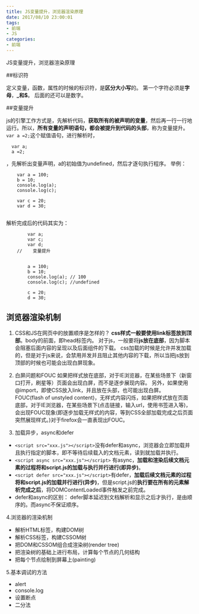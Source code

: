 ```yaml
---
title: JS变量提升，浏览器渲染原理
date: 2017/08/10 23:00:01
tags: 
- 前端
- JS
categories: 
- 前端
---
```

JS变量提升，浏览器渲染原理
<!--more-->

##标识符
 
定义变量，函数，属性的时候的标识符，是**区分大小写**的。
第一个字符必须是**字母**，**_**和**$**。
后面的还可以是数字。

##变量提升

js的引擎工作方式是，先解析代码，**获取所有的被声明的变量**，然后再一行一行地运行。所以，**所有变量的声明语句，都会被提升到代码的头部**，称为变量提升。
`var a =2;`这个赋值语句，进行解析时，
```
  var a;
  a =2;
```
，先解析出变量声明，a的初始值为undefined，然后才逐句执行程序。
举例：
```
    var a = 100;
    b = 10;
    console.log(a);
    console.log(c);
    
    var c = 20;
    var d = 30;
    
```

解析完成后的代码其实为：

```
        var a;
        var c;
        var d;
    //    变量提升


        a = 100;
        b = 10;
        console.log(a); // 100
        console.log(c); //undefined

        c = 20;
        d = 30;
```

## 浏览器渲染机制



1. CSS和JS在网页中的放置顺序是怎样的？
**css样式一般要使用link标签放到顶部**。body的前面，即head标签内。
对于js，一般要将**js放在底部**，因为脚本会阻塞后面内容的呈现以及后面组件的下载。
css加载的时候是允许并发加载的，但是对于js来说，会禁用并发并且阻止其他内容的下载，所以当把js放到顶部的时候也可能会出现白屏现象。

2. 白屏问题和FOUC
如果把样式放在底部，对于IE浏览器，在某些场景下（新窗口打开，刷星等）页面会出现白屏，而不是逐步展现内容。
另外，如果使用@import，即使CSS放入link，并且放在头部，也可能出现白屏。
FOUC(flash of unstyled content)，无样式内容闪烁，如果把样式放在页面底部，对于IE浏览器，在某些场景下(点击链接，输入url，使用书签进入等)，会出现FOUC现象(即逐步加载无样式的内容，等到CSS全部加载完成之后页面突然展现样式。)对于firefox会一直表现出FOUC。

3. 加载异步，async和defer
-  `<script src="xxx.js"></script>`没有defer和async，浏览器会立即加载并且执行指定的脚本，即不等待后续载入的文档元素，读到就加载并执行。
- `<script async src="xxx.js"></script>` 有async，**加载和渲染后续文档元素的过程将和script.js的加载与执行并行进行(即异步)**。
- `<script defer src="xxx.js"></script>`有defer，**加载后续文档元素的过程将和script.js的加载并行进行(异步)**，但是script.js的**执行要在所有的元素解析完成之后**，将DOMContentLoaded事件触发之前完成。
- defer和async的区别： defer脚本延迟到文档解析和显示之后才执行，是由顺序的。而async不保证顺序。


4.浏览器的渲染机制

- 解析HTML标签，构建DOM树
- 解析CSS标签，构建CSSOM树
- 把DOM和CSSOM组合成渲染树(render tree)
- 把渲染树的基础上进行布局，计算每个节点的几何结构
- 把每个节点绘制到屏幕上(painting)

5.基本调试的方法

- alert
- console.log
- 设置断点
- 二分法
